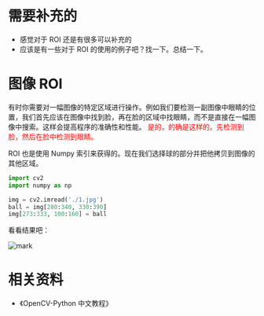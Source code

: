 # 需要补充的

- 感觉对于 ROI 还是有很多可以补充的
- 应该是有一些对于 ROI 的使用的例子吧？找一下。总结一下。


# 图像 ROI


有时你需要对一幅图像的特定区域进行操作。例如我们要检测一副图像中眼睛的位置，我们首先应该在图像中找到脸，再在脸的区域中找眼睛，而不是直接在一幅图像中搜索。这样会提高程序的准确性和性能。 <span style="color:red;">是的，的确是这样的。先检测到脸，然后在脸中检测到眼睛。</span>

ROI 也是使用 Numpy 索引来获得的。现在我们选择球的部分并把他拷贝到图像的其他区域。

```python
import cv2
import numpy as np

img = cv2.imread('./1.jpg')
ball = img[280:340, 330:390]
img[273:333, 100:160] = ball
```

看看结果吧：


![mark](http://pacdb2bfr.bkt.clouddn.com/blog/image/181017/9JCkgcjH69.png?imageslim)




# 相关资料

- 《OpenCV-Python 中文教程》
